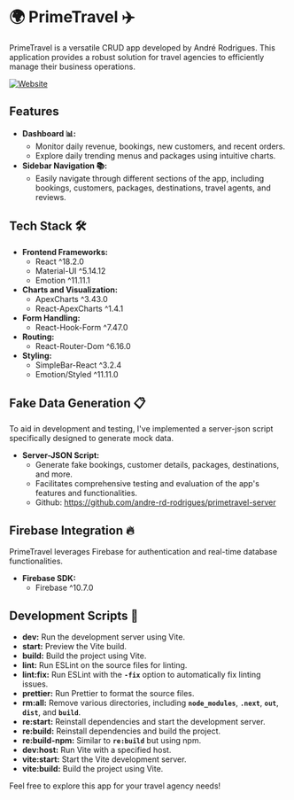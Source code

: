 # **🌍 PrimeTravel ✈️**

PrimeTravel is a versatile CRUD app developed by André Rodrigues. This application provides a robust solution for travel agencies to efficiently manage their business operations.

[![Website](https://img.shields.io/badge/website-000000?style=for-the-badge&logo=About&logoColor=white)](https://primetravel-162f2.web.app)

## **Features**

- **Dashboard 📊:**
  - Monitor daily revenue, bookings, new customers, and recent orders.
  - Explore daily trending menus and packages using intuitive charts.
- **Sidebar Navigation 📚:**
  - Easily navigate through different sections of the app, including bookings, customers, packages, destinations, travel agents, and reviews.

## **Tech Stack 🛠️**

- **Frontend Frameworks:**
  - React ^18.2.0
  - Material-UI ^5.14.12
  - Emotion ^11.11.1
- **Charts and Visualization:**
  - ApexCharts ^3.43.0
  - React-ApexCharts ^1.4.1
- **Form Handling:**
  - React-Hook-Form ^7.47.0
- **Routing:**
  - React-Router-Dom ^6.16.0
- **Styling:**
  - SimpleBar-React ^3.2.4
  - Emotion/Styled ^11.11.0

## **Fake Data Generation 📋**

To aid in development and testing, I've implemented a server-json script specifically designed to generate mock data.

- **Server-JSON Script:**
  - Generate fake bookings, customer details, packages, destinations, and more.
  - Facilitates comprehensive testing and evaluation of the app's features and functionalities.
  - Github: https://github.com/andre-rd-rodrigues/primetravel-server

## **Firebase Integration 🔥**

PrimeTravel leverages Firebase for authentication and real-time database functionalities.

- **Firebase SDK:**
  - Firebase ^10.7.0

## **Development Scripts 🚀**

- **dev:** Run the development server using Vite.
- **start:** Preview the Vite build.
- **build:** Build the project using Vite.
- **lint:** Run ESLint on the source files for linting.
- **lint:fix:** Run ESLint with the **`-fix`** option to automatically fix linting issues.
- **prettier:** Run Prettier to format the source files.
- **rm:all:** Remove various directories, including **`node_modules`**, **`.next`**, **`out`**, **`dist`**, and **`build`**.
- **re:start:** Reinstall dependencies and start the development server.
- **re:build:** Reinstall dependencies and build the project.
- **re:build-npm:** Similar to **`re:build`** but using npm.
- **dev:host:** Run Vite with a specified host.
- **vite:start:** Start the Vite development server.
- **vite:build:** Build the project using Vite.

Feel free to explore this app for your travel agency needs!
